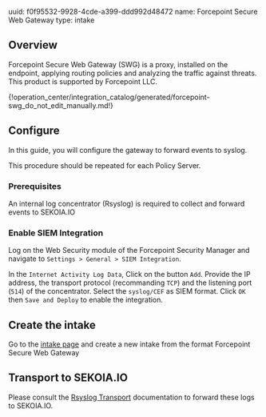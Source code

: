uuid: f0f95532-9928-4cde-a399-ddd992d48472
name: Forcepoint Secure Web Gateway
type: intake

## Overview
Forcepoint Secure Web Gateway (SWG) is a proxy, installed on the endpoint, applying routing policies and analyzing the traffic against threats.
This product is supported by Forcepoint LLC.

{!operation_center/integration_catalog/generated/forcepoint-swg_do_not_edit_manually.md!}

## Configure

In this guide, you will configure the gateway to forward events to syslog.

This procedure should be repeated for each Policy Server.

### Prerequisites

An internal log concentrator (Rsyslog) is required to collect and forward events to SEKOIA.IO

### Enable SIEM Integration

Log on the Web Security module of the Forcepoint Security Manager and navigate to `Settings > General > SIEM Integration`.

In the `Internet Activity Log Data`, Click on the button `Add`.
Provide the IP address, the transport protocol (recommanding `TCP`) and the listening port (`514`) of the concentrator.
Select the `syslog/CEF` as SIEM format. Click `OK` then `Save and Deploy` to enable the integration.

## Create the intake

Go to the [intake page](https://app.sekoia.io/operations/intakes) and create a new intake from the format Forcepoint Secure Web Gateway


## Transport to SEKOIA.IO

Please consult the [Rsyslog Transport](../../../data_collection/ingestion_methods/rsyslog/) documentation to forward these logs to SEKOIA.IO.
